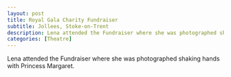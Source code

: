 ```yaml
---
layout: post
title: Royal Gala Charity Fundraiser
subtitle: Jollees, Stoke-on-Trent
description: Lena attended the Fundraiser where she was photographed shaking hands with Princess Margaret.
categories: [Theatre]
---
```


Lena attended the Fundraiser where she was photographed shaking hands with Princess Margaret.

